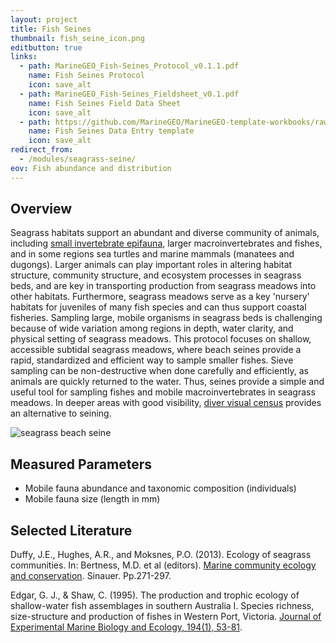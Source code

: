 ```yaml
---
layout: project
title: Fish Seines
thumbnail: fish_seine_icon.png
editbutton: true
links:
  - path: MarineGEO_Fish-Seines_Protocol_v0.1.1.pdf
    name: Fish Seines Protocol
    icon: save_alt
  - path: MarineGEO_Fish-Seines_Fieldsheet_v0.1.pdf
    name: Fish Seines Field Data Sheet
    icon: save_alt
  - path: https://github.com/MarineGEO/MarineGEO-template-workbooks/raw/master/fish-seines/MarineGEO_Fish-Seines_Data-Entry-Template.xlsx
    name: Fish Seines Data Entry template
    icon: save_alt
redirect_from:
  - /modules/seagrass-seine/
eov: Fish abundance and distribution
---
```


## Overview
Seagrass habitats support an abundant and diverse community of animals, including [small invertebrate epifauna](https://marinegeo.github.io/modules/seagrass-meshbags), larger macroinvertebrates and fishes, and in some regions sea turtles and marine mammals (manatees and dugongs). Larger animals can play important roles in altering habitat structure, community structure, and ecosystem processes in seagrass beds, and are key in transporting production from seagrass meadows into other habitats. Furthermore, seagrass meadows serve as a key 'nursery' habitats for juveniles of many fish species and can thus support coastal fisheries. Sampling large, mobile organisms in seagrass beds is challenging because of wide variation among regions in depth, water clarity, and physical setting of seagrass meadows. This protocol focuses on shallow, accessible subtidal seagrass meadows, where beach seines provide a rapid, standardized and efficient way to sample smaller fishes. Sieve sampling can be non-destructive when done carefully and efficiently, as animals are quickly returned to the water. Thus, seines provide a simple and useful tool for sampling fishes and mobile macroinvertebrates in seagrass meadows. In deeper areas with good visibility, [diver visual census](fish-visual-census) provides an alternative to seining.

![seagrass beach seine]({{site.baseurl}}/assets/modules/fish-seines/fish_seine_landing_page.jpg)

## Measured Parameters
  - Mobile fauna abundance and taxonomic composition (individuals)
  - Mobile fauna size (length in mm)

## Selected Literature

Duffy, J.E., Hughes, A.R., and Moksnes, P.O. (2013). Ecology of seagrass communities. In: Bertness, M.D. et al (editors). <a href="https://www.amazon.com/Marine-Community-Ecology-Conservation-Bertness/dp/1605352284">
Marine community ecology and conservation</a>. Sinauer. Pp.271-297.

Edgar, G. J., & Shaw, C. (1995). The production and trophic ecology of shallow-water fish assemblages in southern Australia I. Species richness, size-structure and production of fishes in Western Port, Victoria. [Journal of Experimental Marine Biology and Ecology, 194(1), 53-81](https://www.sciencedirect.com/science/article/pii/0022098195000836).
